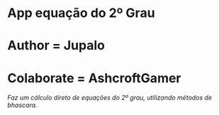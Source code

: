 # App equação do 2º Grau

# Author = Jupalo
# Colaborate = AshcroftGamer



*Faz um cálculo direto de equações do 2º grau, utilizando métodos de bhascara.*


